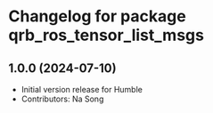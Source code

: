 # Changelog for package qrb_ros_tensor_list_msgs

## 1.0.0 (2024-07-10)

- Initial version release for Humble
- Contributors: Na Song